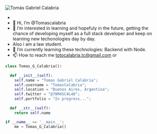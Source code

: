 ![Tomás Gabriel Calabria](https://user-images.githubusercontent.com/81932784/124131750-7b8fdb00-da56-11eb-9c0e-12a6fb78b8cb.gif)

- 
- 👋 Hi, I’m @Tomascalabria
- 👀 I’m interested in learning and hopefuly in the future, getting the chance of developing myself as a full stack developer and keep on learning new techonologies day by day.
- Also i am a law student.
- 🌱 I’m currently learning these technologies: Backend with Node.
- 📫 How to reach me  totocalabria.tc@gmail.com or

```python
class Tomas_G_Calabria():
    
  def __init__(self):
    self.name = "Tomas Gabriel Calabria";
    self.username = "TomasCalabria";
    self.location = "Buenos Aires, Argentina";
    self.twitter = "@70M4SC4L48";
    self.portfolio = "In progress...";
  
  def __str__(self):
    return self.name

if __name__ == '__main__':
    me = Tomas_G_Calabria()
```
